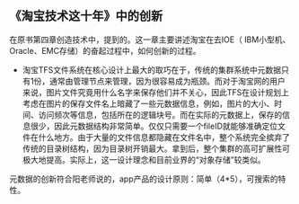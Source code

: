 ## 《淘宝技术这十年》中的创新

在原书第四章创造技术中，提到的。这一章主要讲述淘宝在去IOE（ IBM小型机、Oracle、EMC存储）的奋起过程中，如何创新的过程。

* 淘宝TFS文件系统在核心设计上最大的取巧在于，传统的集群系统中元数据只有1份，通常由管理节点来管理，因为很容易成为瓶颈。而对于淘宝网的用户来说，图片文件究竟用什么名字来保存他们并不关心，因此TFS在设计规划上考虑在图片的保存文件名上暗藏了一些元数据信息，例如，图片的大小、时间、访问频次等信息，包括所在的逻辑块号。而在实际的元数据上，保存的信息很少，因此元数据结构非常简单。仅仅只需要一个fileID就能够准确定位文件在什么地方。由于大量的文件信息都隐藏在文件名中，整个系统完全摈弃了传统的目录树结构，因为目录树开销最大。拿到后，整个集群的高可扩展性可极大地提高。实际上，这一设计理念和目前业界的“对象存储”较类似。


元数据的创新符合阳老师说的，app产品的设计原则：简单（4*5），可搜索的特性。